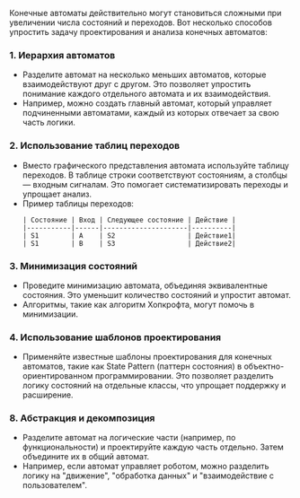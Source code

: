 Конечные автоматы действительно могут становиться сложными при увеличении числа состояний и переходов. Вот несколько способов упростить задачу проектирования и анализа конечных автоматов:

### 1. **Иерархия автоматов**
   - Разделите автомат на несколько меньших автоматов, которые взаимодействуют друг с другом. Это позволяет упростить понимание каждого отдельного автомата и их взаимодействия.
   - Например, можно создать главный автомат, который управляет подчиненными автоматами, каждый из которых отвечает за свою часть логики.

### 2. **Использование таблиц переходов**
   - Вместо графического представления автомата используйте таблицу переходов. В таблице строки соответствуют состояниям, а столбцы — входным сигналам. Это помогает систематизировать переходы и упрощает анализ.
   - Пример таблицы переходов:
     ```
     | Состояние | Вход | Следующее состояние | Действие |
     |-----------|------|---------------------|----------|
     | S1        | A    | S2                  | Действие1|
     | S1        | B    | S3                  | Действие2|
     ```

### 3. **Минимизация состояний**
   - Проведите минимизацию автомата, объединяя эквивалентные состояния. Это уменьшит количество состояний и упростит автомат.
   - Алгоритмы, такие как алгоритм Хопкрофта, могут помочь в минимизации.

### 4. **Использование шаблонов проектирования**
   - Применяйте известные шаблоны проектирования для конечных автоматов, такие как State Pattern (паттерн состояния) в объектно-ориентированном программировании. Это позволяет разделить логику состояний на отдельные классы, что упрощает поддержку и расширение.

### 8. **Абстракция и декомпозиция**
   - Разделите автомат на логические части (например, по функциональности) и проектируйте каждую часть отдельно. Затем объедините их в общий автомат.
   - Например, если автомат управляет роботом, можно разделить логику на "движение", "обработка данных" и "взаимодействие с пользователем".

